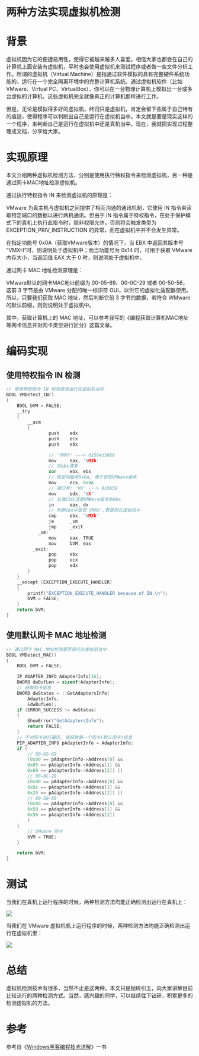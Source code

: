 # 两种方法实现虚拟机检测

# 背景

虚拟机因为它的便捷易用性，使得它被越来越多人喜爱。相信大家也都会在自己的计算机上面安装有虚拟机，平时也会使用虚拟机来测试程序或者做一些文件分析工作。所谓的虚拟机（Virtual Machine）是指通过软件模拟的具有完整硬件系统功能的、运行在一个完全隔离环境中的完整计算机系统。通过虚拟机软件（比如VMware、Virtual PC、VirtualBox），你可以在一台物理计算机上模拟出一台或多台虚拟的计算机，这些虚拟机完全就像真正的计算机那样进行工作。

但是，无论是模拟得多好的虚拟机，终归只是虚拟机，肯定会留下些属于自己特有的痕迹，使得程序可以判断出自己是运行在虚拟机当中。本文就是要是现实这样的一个程序，来判断自己是运行在虚拟机中还是真机当中。现在，我就把实现过程整理成文档，分享给大家。

# 实现原理

本文介绍两种虚拟机检测方法，分别是使用执行特权指令来检测虚拟机，另一种是通过网卡MAC地址检测虚拟机。

通过执行特权指令 IN 来检测虚拟机的原理是：

VMware 为真主机与虚拟机之间提供了相互沟通的通讯机制，它使用 IN 指令来读取特定端口的数据以进行两机通讯。但由于 IN 指令属于特权指令，在处于保护模式下的真机上执行此指令时，除非权限允许，否则将会触发类型为 EXCEPTION_PRIV_INSTRUCTION 的异常，而在虚拟机中并不会发生异常。

在指定功能号 0x0A（获取VMware版本）的情况下，当 EBX 中返回其版本号 “VMXH”时，则说明处于虚拟机中；而当功能号为 0x14 时，可用于获取 VMware 内存大小，当返回值 EAX 大于 0 时，则说明处于虚拟机中。

通过网卡 MAC 地址检测原理是：

VMware默认的网卡MAC地址前缀为 00-05-69、00-0C-29 或者 00-50-56，这前 3 字节是由 VMware 分配的唯一标识符 OUI，以供它的虚拟化适配器使用。所以，只要我们获取 MAC 地址，然后判断它前 3 字节的数据，若符合 WMware 的默认前缀，则则说明处于虚拟机中。

其中，获取计算机上的 MAC 地址，可以参考我写的《编程获取计算机MAC地址等网卡信息并对网卡类型进行区分》这篇文章。

# 编码实现

## 使用特权指令 IN 检测

```c++
// 使用特权指令 IN 检测是否运行在虚拟机当中
BOOL VMDetect_IN()
{
	BOOL bVM = FALSE;
	__try
	{
		__asm
		{
			    push	edx
				push	ecx
				push	ebx

				// 'VMXh' ---> 0x564d5868
				mov		eax, 'VMXh'    
				// 将ebx清零
				xor		ebx, ebx			
				// 指定功能号0x0a, 用于获取VMWare版本
				mov		ecx, 0x0A			
				// 端口号: 'VX' ---> 0x5658
				mov		edx, 'VX'		
				// 从端口dx读取VMWare版本到ebx
				in		eax, dx		
				// 判断ebx中是否'VMXh',若是则在虚拟机中
				cmp		ebx, 'VMXh' 	    
				je      _vm
				jmp     _exit
			_vm:
				mov     eax, TRUE
				mov     bVM, eax
          _exit:
				pop		ebx
				pop		ecx
				pop		edx
		}
	}
	__except (EXCEPTION_EXECUTE_HANDLER)
	{
		printf("EXCEPTION_EXECUTE_HANDLER because of IN.\n");
		bVM = FALSE;
	}
	return bVM;
}
```

## 使用默认网卡 MAC 地址检测

```c++
// 通过网卡 MAC 地址检测是否运行在虚拟机当中
BOOL VMDetect_MAC()
{
	BOOL bVM = FALSE;

	IP_ADAPTER_INFO AdapterInfo[16];
	DWORD dwBufLen = sizeof(AdapterInfo);
	// 获取网卡信息
	DWORD dwStatus = ::GetAdaptersInfo(
		AdapterInfo,
		&dwBufLen);
	if (ERROR_SUCCESS != dwStatus)
	{
		ShowError("GetAdaptersInfo");
		return FALSE;
	}
	// 不对网卡进行遍历, 值获取第一个网卡(默认网卡)信息 
	PIP_ADAPTER_INFO pAdapterInfo = AdapterInfo;
	if (
		// 00-05-69	
		(0x00 == pAdapterInfo->Address[0] &&
		0x05 == pAdapterInfo->Address[1] &&
		0x69 == pAdapterInfo->Address[2]) ||
		// 00-0C-29
		(0x00 == pAdapterInfo->Address[0] &&
		0x0c == pAdapterInfo->Address[1] &&
		0x29 == pAdapterInfo->Address[2]) ||
		// 00-50-56
		(0x00 == pAdapterInfo->Address[0] &&
		0x50 == pAdapterInfo->Address[1] &&
		0x56 == pAdapterInfo->Address[2])
		)
	{
		// VMware 网卡 
		bVM = TRUE;
	}

	return bVM;
}
```

# 测试

当我们在真机上运行程序的时候，两种检测方法均能正确检测出运行在真机上：

![](http://www.writebug.com/myres/static/uploads/2021/10/19/94d9e798c64a5b8f384a392216f90df8.writebug)

当我们在 VMware 虚拟机机上运行程序的时候，两种检测方法均能正确检测出运行在虚拟机里：

![](http://www.writebug.com/myres/static/uploads/2021/10/19/8e365b47dc1b2aecd288910e2c701a91.writebug)

# 总结

虚拟机检测技术有很多，当然不止是这两种。本文只是抛砖引玉，向大家讲解目前比较流行的两种检测方式。当然，感兴趣的同学，可以继续往下钻研，积累更多的检测虚拟机的方法。

# 参考

参考自《[Windows黑客编程技术详解](https://www.write-bug.com/article/1811.html "Windows黑客编程技术详解")》一书